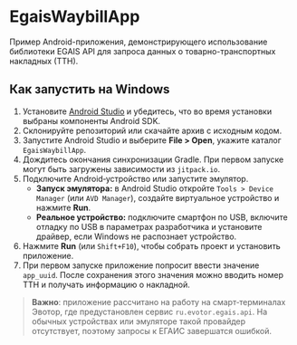 # EgaisWaybillApp

Пример Android-приложения, демонстрирующего использование библиотеки EGAIS API для запроса данных о товарно-транспортных накладных (ТТН).

## Как запустить на Windows

1. Установите [Android Studio](https://developer.android.com/studio) и убедитесь, что во время установки выбраны компоненты Android SDK.
2. Склонируйте репозиторий или скачайте архив с исходным кодом.
3. Запустите Android Studio и выберите **File > Open**, укажите каталог `EgaisWaybillApp`.
4. Дождитесь окончания синхронизации Gradle. При первом запуске могут быть загружены зависимости из `jitpack.io`.
5. Подключите Android‑устройство или запустите эмулятор.
   - **Запуск эмулятора:** в Android Studio откройте `Tools > Device Manager` (или `AVD Manager`), создайте виртуальное устройство и нажмите **Run**.
   - **Реальное устройство:** подключите смартфон по USB, включите отладку по USB в параметрах разработчика и установите драйвер, если Windows не распознает устройство.
6. Нажмите **Run** (или `Shift+F10`), чтобы собрать проект и установить приложение.
7. При первом запуске приложение попросит ввести значение `app_uuid`. После сохранения этого значения можно вводить номер ТТН и получать информацию о накладной.

> **Важно**: приложение рассчитано на работу на смарт‑терминалах Эвотор, где предустановлен сервис `ru.evotor.egais.api`. На обычных устройствах или эмуляторе такой провайдер отсутствует, поэтому запросы к ЕГАИС завершатся ошибкой.
